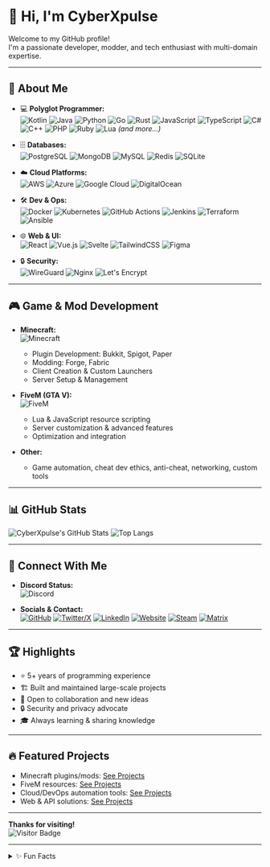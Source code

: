 # 👋 Hi, I'm CyberXpulse

Welcome to my GitHub profile!  
I'm a passionate developer, modder, and tech enthusiast with multi-domain expertise.

---

## 🦾 About Me

- 💻 **Polyglot Programmer:**  
  ![Kotlin](https://img.shields.io/badge/Kotlin-0095D5?logo=kotlin&logoColor=white)
  ![Java](https://img.shields.io/badge/Java-007396?logo=java&logoColor=white)
  ![Python](https://img.shields.io/badge/Python-3776AB?logo=python&logoColor=white)
  ![Go](https://img.shields.io/badge/Go-00ADD8?logo=go&logoColor=white)
  ![Rust](https://img.shields.io/badge/Rust-000000?logo=rust&logoColor=white)
  ![JavaScript](https://img.shields.io/badge/JavaScript-F7DF1E?logo=javascript&logoColor=black)
  ![TypeScript](https://img.shields.io/badge/TypeScript-3178C6?logo=typescript&logoColor=white)
  ![C#](https://img.shields.io/badge/C%23-239120?logo=c-sharp&logoColor=white)
  ![C++](https://img.shields.io/badge/C++-00599C?logo=cplusplus&logoColor=white)
  ![PHP](https://img.shields.io/badge/PHP-777BB4?logo=php&logoColor=white)
  ![Ruby](https://img.shields.io/badge/Ruby-CC342D?logo=ruby&logoColor=white)
  ![Lua](https://img.shields.io/badge/Lua-2C2D72?logo=lua&logoColor=white)
  *(and more...)*

- 🗄️ **Databases:**  
  ![PostgreSQL](https://img.shields.io/badge/PostgreSQL-4169E1?logo=postgresql&logoColor=white)
  ![MongoDB](https://img.shields.io/badge/MongoDB-47A248?logo=mongodb&logoColor=white)
  ![MySQL](https://img.shields.io/badge/MySQL-4479A1?logo=mysql&logoColor=white)
  ![Redis](https://img.shields.io/badge/Redis-DC382D?logo=redis&logoColor=white)
  ![SQLite](https://img.shields.io/badge/SQLite-003B57?logo=sqlite&logoColor=white)

- ☁️ **Cloud Platforms:**  
  ![AWS](https://img.shields.io/badge/AWS-232F3E?logo=amazon-aws&logoColor=white)
  ![Azure](https://img.shields.io/badge/Azure-0078D4?logo=microsoft-azure&logoColor=white)
  ![Google Cloud](https://img.shields.io/badge/Google%20Cloud-4285F4?logo=google-cloud&logoColor=white)
  ![DigitalOcean](https://img.shields.io/badge/DigitalOcean-0080FF?logo=digitalocean&logoColor=white)

- 🛠️ **Dev & Ops:**  
  ![Docker](https://img.shields.io/badge/Docker-2496ED?logo=docker&logoColor=white)
  ![Kubernetes](https://img.shields.io/badge/Kubernetes-326CE5?logo=kubernetes&logoColor=white)
  ![GitHub Actions](https://img.shields.io/badge/GitHub%20Actions-2088FF?logo=github-actions&logoColor=white)
  ![Jenkins](https://img.shields.io/badge/Jenkins-D24939?logo=jenkins&logoColor=white)
  ![Terraform](https://img.shields.io/badge/Terraform-623CE4?logo=terraform&logoColor=white)
  ![Ansible](https://img.shields.io/badge/Ansible-EE0000?logo=ansible&logoColor=white)

- 🌐 **Web & UI:**  
  ![React](https://img.shields.io/badge/React-20232A?logo=react&logoColor=61DAFB)
  ![Vue.js](https://img.shields.io/badge/Vue.js-35495E?logo=vue.js&logoColor=4FC08D)
  ![Svelte](https://img.shields.io/badge/Svelte-FF3E00?logo=svelte&logoColor=white)
  ![TailwindCSS](https://img.shields.io/badge/TailwindCSS-06B6D4?logo=tailwindcss&logoColor=white)
  ![Figma](https://img.shields.io/badge/Figma-F24E1E?logo=figma&logoColor=white)

- 🔒 **Security:**  
  ![WireGuard](https://img.shields.io/badge/WireGuard-88171A?logo=wireguard&logoColor=white)
  ![Nginx](https://img.shields.io/badge/Nginx-009639?logo=nginx&logoColor=white)
  ![Let's Encrypt](https://img.shields.io/badge/Let's%20Encrypt-003A70?logo=letsencrypt&logoColor=white)

---

## 🎮 Game & Mod Development

- **Minecraft:**  
  ![Minecraft](https://img.shields.io/badge/Minecraft-2D2D2D?logo=minecraft&logoColor=white)
  - Plugin Development: Bukkit, Spigot, Paper
  - Modding: Forge, Fabric
  - Client Creation & Custom Launchers
  - Server Setup & Management

- **FiveM (GTA V):**  
  ![FiveM](https://img.shields.io/badge/FiveM-FF5500?logo=fivem&logoColor=white)
  - Lua & JavaScript resource scripting
  - Server customization & advanced features
  - Optimization and integration

- **Other:**  
  - Game automation, cheat dev ethics, anti-cheat, networking, custom tools

---

## 📊 GitHub Stats

![CyberXpulse's GitHub Stats](https://github-readme-stats.vercel.app/api?username=CyberXpulse&show_icons=true&theme=radical)
![Top Langs](https://github-readme-stats.vercel.app/api/top-langs/?username=CyberXpulse&layout=compact&theme=radical)

---

## 💬 Connect With Me

- **Discord Status:**  
  ![Discord](https://img.shields.io/badge/Discord-CyberXpulse%231234-5865F2?logo=discord&logoColor=white)

- **Socials & Contact:**  
  [![GitHub](https://img.shields.io/badge/GitHub-181717?logo=github&logoColor=white)](https://github.com/CyberXpulse)
  [![Twitter/X](https://img.shields.io/badge/Twitter-1DA1F2?logo=twitter&logoColor=white)](https://twitter.com/yourtwitter)
  [![LinkedIn](https://img.shields.io/badge/LinkedIn-0A66C2?logo=linkedin&logoColor=white)](https://linkedin.com/in/yourlinkedin)
  [![Website](https://img.shields.io/badge/Website-34a853?logo=google-chrome&logoColor=white)](https://yourwebsite.com)
  [![Steam](https://img.shields.io/badge/Steam-171A21?logo=steam&logoColor=white)](https://steamcommunity.com/id/yoursteamid)
  [![Matrix](https://img.shields.io/badge/Matrix-1D1D1D?logo=matrix&logoColor=white)](https://matrix.to/#/@yourmatrixid:matrix.org)

---

## 🏆 Highlights

- ⭐ 5+ years of programming experience
- 🏗️ Built and maintained large-scale projects
- 🤝 Open to collaboration and new ideas
- 🔒 Security and privacy advocate
- 🎓 Always learning & sharing knowledge

---

## 🔥 Featured Projects

- Minecraft plugins/mods: [See Projects](#)
- FiveM resources: [See Projects](#)
- Cloud/DevOps automation tools: [See Projects](#)
- Web & API solutions: [See Projects](#)

---

**Thanks for visiting!**  
![Visitor Badge](https://komarev.com/ghpvc/?username=CyberXpulse&color=blue)

---

<details>
  <summary>✨ Fun Facts</summary>

  - Can code in the dark (literally & figuratively)
  - Loves coffee, synthwave, and retro games
  - Automation addict: If it can be automated, it will be!
</details>
